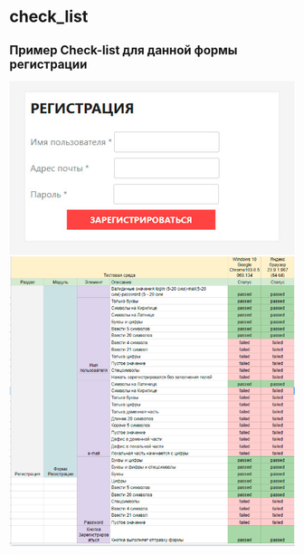 # check_list
## Пример Check-list для данной формы регистрации
![Regform](https://github.com/PyroJombie/PyroJombie/blob/main/pic/Register_form.jpg)
![check-list](https://github.com/PyroJombie/PyroJombie/blob/main/pic/check_list.jpg)